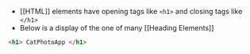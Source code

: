 - [[HTML]] elements have opening tags like `<h1>` and closing tags like `</h1>`
- Below is a display of the one of many [[Heading Elements]]
``` HTML
<h1> CatPhotoApp </h1>
```